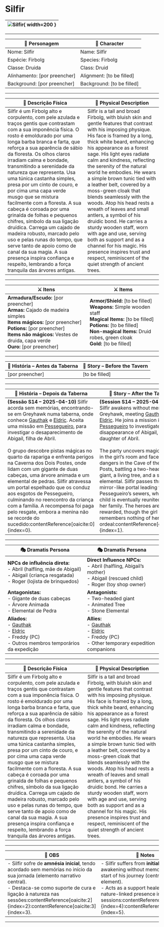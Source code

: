 # Silfir


| ![Silfir](assets/pc/pc_silfir.png){ width=200 } |
| ------------------------------------------------ |

---

| **🧙 Personagem**            | **🧙 Character**           |
| ---------------------------- | -------------------------- |
| Nome: Silfir           | Name:  Silfir        |
| Espécie:  Firbolg| Species:  Firbolg|
| Classe:  Druida| Class:  Druid|
| Alinhamento: [por preencher] | Alignment: [to be filled]  |
| Background: [por preencher]  | Background: [to be filled] |


---

| **📜 Descrição Física**                                                                                                                                                                                                                                                                                                                                                                                                                                                                                                                                                                                                                                                                                                                                                                                         | **📜 Physical Description**                                                                                                                                                                                                                                                                                                                                                                                                                                                                                                                                                                                                                                                                                                                           |
| --------------------------------------------------------------------------------------------------------------------------------------------------------------------------------------------------------------------------------------------------------------------------------------------------------------------------------------------------------------------------------------------------------------------------------------------------------------------------------------------------------------------------------------------------------------------------------------------------------------------------------------------------------------------------------------------------------------------------------------------------------------------------------------------------------------- | ----------------------------------------------------------------------------------------------------------------------------------------------------------------------------------------------------------------------------------------------------------------------------------------------------------------------------------------------------------------------------------------------------------------------------------------------------------------------------------------------------------------------------------------------------------------------------------------------------------------------------------------------------------------------------------------------------------------------------------------------------- |
| Silfir é um Firbolg alto e corpulento, com pele azulada e traços gentis que contrastam com a sua imponência física. O rosto é emoldurado por uma longa barba branca e farta, que reforça a sua aparência de sábio da floresta. Os olhos claros irradiam calma e bondade, transmitindo a serenidade da natureza que representa. Usa uma túnica castanha simples, presa por um cinto de couro, e por cima uma capa verde musgo que se mistura facilmente com a floresta. A sua cabeça é coroada por uma grinalda de folhas e pequenos chifres, símbolo da sua ligação druídica. Carrega um cajado de madeira robusto, marcado pelo uso e pelas runas do tempo, que serve tanto de apoio como de canal da sua magia. A sua presença inspira confiança e respeito, lembrando a força tranquila das árvores antigas. | Silfir is a tall and broad Firbolg, with bluish skin and gentle features that contrast with his imposing physique. His face is framed by a long, thick white beard, enhancing his appearance as a forest sage. His light eyes radiate calm and kindness, reflecting the serenity of the natural world he embodies. He wears a simple brown tunic tied with a leather belt, covered by a moss-green cloak that blends seamlessly with the woods. Atop his head rests a wreath of leaves and small antlers, a symbol of his druidic bond. He carries a sturdy wooden staff, worn with age and use, serving both as support and as a channel for his magic. His presence inspires trust and respect, reminiscent of the quiet strength of ancient trees. |

---

| **⚔️ Itens**             | **⚔️ Items**                         |
| ---------------------- | ------------------------------ |
| **Armadura/Escudo:** [por preencher] <br>**Armas:** Cajado de madeira simples<br>**Items mágicos:** [por preencher]<br>**Potions:** [por preencher]<br>**Items não mágicos:** Vestes de druida, capa verde<br>**Ouro:** [por preencher] | **Armor/Shield:** [to be filled]  <br>**Weapons:** Simple wooden staff<br>**Magical Items:** [to be filled]<br>**Potions:** [to be filled]<br>**Non-magical Items:** Druid robes, green cloak<br>**Gold:** [to be filled] |

---

| **📖 História – Antes da Taberna** | **📖 Story – Before the Tavern** |
| ---------------------------------- | -------------------------------- |
| [por preencher] | [to be filled] |

---

| **📖 História – Depois da Taberna** | **📖 Story – After the Tavern** |
| ----------------------------------- | -------------------------------- |
| **(Sessão S14 – 2025-04-10)** Silfir acorda sem memórias, encontrando-se em Greyhawk numa taberna, onde conhece [Gauthak](../pc/pc_gauthak.md) e [Eldric](../pc/pc_eldric.md). Aceita uma missão em [Pessegueiro](../locations/pessegueiro.md), para investigar o desaparecimento de Abigail, filha de Abril. <br><br> O grupo descobre pistas mágicas no quarto da rapariga e enfrenta perigos na Caverna dos Dois Postes, onde lidam com um gigante de duas cabeças, uma árvore animada e um elemental de pedras. Silfir atravessa um portal espelhado que os conduz aos esgotos de Pessegueiro, culminando no reencontro da criança com a família. A recompensa foi paga pelo resgate, embora a menina não se recorde do sucedido:contentReference[oaicite:0]{index=0}. | **(Session S14 – 2025-04-10)** Silfir awakens without memories in Greyhawk, meeting [Gauthak](../pc/pc_gauthak.md) and [Eldric](../pc/pc_eldric.md). He joins a mission in [Pessegueiro](../locations/pessegueiro.md) to investigate the disappearance of Abigail, daughter of Abril. <br><br> The party uncovers magical traces in the girl’s room and faces dangers in the Cave of the Two Posts, battling a two-headed giant, a living tree, and a stone elemental. Silfir passes through a mirror-like portal leading to Pessegueiro’s sewers, where the child is eventually reunited with her family. The heroes are rewarded, though the girl remembers nothing of her ordeal:contentReference[oaicite:1]{index=1}. |

---

| **🎭 Dramatis Persona**                                                                                                                 | **🎭 Dramatis Persona**                                                                                                           |
| --------------------------------------------------------------------------------------------------------------------------------------- | --------------------------------------------------------------------------------------------------------------------------------- |
| **NPCs de influência direta:**  <br>- Abril (halfling, mãe de Abigail) <br>- Abigail (criança resgatada)<br>- Roger (lojista de brinquedos) | **Direct Influence NPCs:**  <br>- Abril (halfling, Abigail’s mother)<br>- Abigail (rescued child)<br>- Roger (toy shop owner) |
| **Antagonistas:**  <br>- Gigante de duas cabeças <br>- Árvore Animada <br>- Elemental de Pedra | **Antagonists:**  <br>- Two-headed giant <br>- Animated Tree <br>- Stone Elemental |
| **Aliados:**  <br>- [Gauthak](../pc/pc_gauthak.md) <br>- [Eldric](../pc/pc_eldric.md) <br>- Freddy (PC) <br>- Outros membros temporários da expedição | **Allies:**  <br>- [Gauthak](../pc/pc_gauthak.md) <br>- [Eldric](../pc/pc_eldric.md) <br>- Freddy (PC) <br>- Other temporary expedition companions |

---

| **📜 Descrição Física**                                                                                                                                                                                                                                                                                                                                                                                                                                                                                                                                                                                                                                                                                                                                                                                         | **📜 Physical Description**                                                                                                                                                                                                                                                                                                                                                                                                                                                                                                                                                                                                                                                                                                                           |
| --------------------------------------------------------------------------------------------------------------------------------------------------------------------------------------------------------------------------------------------------------------------------------------------------------------------------------------------------------------------------------------------------------------------------------------------------------------------------------------------------------------------------------------------------------------------------------------------------------------------------------------------------------------------------------------------------------------------------------------------------------------------------------------------------------------- | ----------------------------------------------------------------------------------------------------------------------------------------------------------------------------------------------------------------------------------------------------------------------------------------------------------------------------------------------------------------------------------------------------------------------------------------------------------------------------------------------------------------------------------------------------------------------------------------------------------------------------------------------------------------------------------------------------------------------------------------------------- |
| Silfir é um Firbolg alto e corpulento, com pele azulada e traços gentis que contrastam com a sua imponência física. O rosto é emoldurado por uma longa barba branca e farta, que reforça a sua aparência de sábio da floresta. Os olhos claros irradiam calma e bondade, transmitindo a serenidade da natureza que representa. Usa uma túnica castanha simples, presa por um cinto de couro, e por cima uma capa verde musgo que se mistura facilmente com a floresta. A sua cabeça é coroada por uma grinalda de folhas e pequenos chifres, símbolo da sua ligação druídica. Carrega um cajado de madeira robusto, marcado pelo uso e pelas runas do tempo, que serve tanto de apoio como de canal da sua magia. A sua presença inspira confiança e respeito, lembrando a força tranquila das árvores antigas. | Silfir is a tall and broad Firbolg, with bluish skin and gentle features that contrast with his imposing physique. His face is framed by a long, thick white beard, enhancing his appearance as a forest sage. His light eyes radiate calm and kindness, reflecting the serenity of the natural world he embodies. He wears a simple brown tunic tied with a leather belt, covered by a moss-green cloak that blends seamlessly with the woods. Atop his head rests a wreath of leaves and small antlers, a symbol of his druidic bond. He carries a sturdy wooden staff, worn with age and use, serving both as support and as a channel for his magic. His presence inspires trust and respect, reminiscent of the quiet strength of ancient trees. |

---

| **🔮 OBS** | **🔮 Notes** |
| ---------- | ------------ |
| - Silfir sofre de **amnésia inicial**, tendo acordado sem memórias no início da sua jornada (elemento narrativo central). <br>- Destaca-se como suporte de cura e ligação à natureza nas sessões:contentReference[oaicite:2]{index=2}:contentReference[oaicite:3]{index=3}. | - Silfir suffers from **initial amnesia**, awakening without memories at the start of his journey (central narrative element). <br>- Acts as a support healer and nature-linked presence in the sessions:contentReference[oaicite:4]{index=4}:contentReference[oaicite:5]{index=5}. |

---
